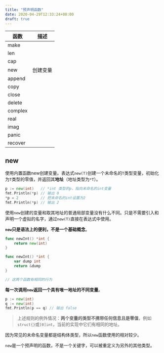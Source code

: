 ```yaml
---
title: "预声明函数"
date: 2020-04-29T12:33:24+08:00
draft: true
---
```


|函数|描述|
|---|---|
|make||
|len||
|cap||
|new|创建变量|
|append||
|copy||
|close||
|delete||
|complex||
|real||
|imag||
|panic||
|recover||

## new

使用内置函数new创建变量。表达式`new(T)`创建一个未命名的`T`类型变量，初始化为`T`类型的零值，并返回其**地址**（地址类型为`*T`）。

```go
p := new(int)   // *int 类型的p，指向未命名的int变量
fmt.Println(*p) // 输出 0
*p = 2          // 把未命名的int设置为2
fmt.Println(*p) // 输出 2
```

使用`new`创建的变量和取其地址的普通局部变量没有什么不同。只是不需要引入和声明一个虚拟的名字，通过`new(T)`直接在表达式中使用。

**`new`只是语法上的便利，不是一个基础概念**。

```go
func newInt() *int {
    return new(int)
}

func newInt() *int {
    var dump int
    return &dump
}

// 这两个函数有相同的行为
```

**每一次调用`new`返回一个具有唯一地址的不同变量**。

```go
p := new(int)
q := new(int)
fmt.Println(p == q) // 输出 false
```

> 上述规则的例外情况：**两个变量的类型不携带任何信息且是零值**，例如`struct{}`或`[0]int`，当前的实现中它们有相同的地址。

因为常见的未命名变量都是结构体类型，所以`new`函数使用的相对较少。

`new`是一个预声明的函数，不是一个关键字，可以被重定义为另外的其他类型。
